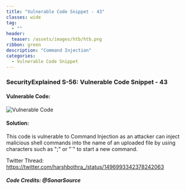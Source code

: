 ```yaml
---
title: "Vulnerable Code Snippet - 43"
classes: wide
tag: 
  - ""
header:
  teaser: /assets/images/htb/htb.png
ribbon: green
description: "Command Injection"
categories:
  - Vulnerable Code Snippet
---
```

### SecurityExplained S-56: Vulnerable Code Snippet - 43

#### Vulnerable Code: 

![Vulnerable Code](https://raw.githubusercontent.com/harsh-bothra/SecurityExplained/main/media/code-43.jpg)


#### Solution: 

This code is vulnerable to Command Injection as an attacker can inject malicious shell commands into the name of an uploaded file by using characters such as ";" or "`" to start a new command.

Twitter Thread: https://twitter.com/harshbothra_/status/1496993342378242063

##### Code Credits: @SonarSource
